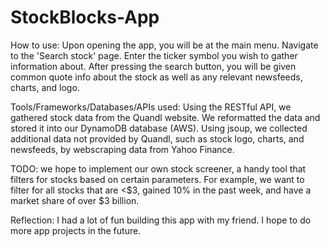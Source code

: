 # StockBlocks-App

How to use: Upon opening the app, you will be at the main menu. Navigate to the 'Search stock' page. Enter the ticker symbol you wish to gather information about. After pressing the search button, you will be given common quote info about the stock as well as any relevant newsfeeds, charts, and logo.

Tools/Frameworks/Databases/APIs used: 
Using the RESTful API, we gathered stock data from the Quandl website.
We reformatted the data and stored it into our DynamoDB database (AWS). 
Using jsoup, we collected additional data not provided by Quandl, such as stock logo, charts, and newsfeeds, by webscraping data from Yahoo Finance. 

TODO: we hope to implement our own stock screener, a handy tool that filters for stocks based on certain parameters. For example, we want to filter for all stocks that are <$3, gained 10% in the past week, and have a market share of over $3 billion.

Reflection: I had a lot of fun building this app with my friend. I hope to do more app projects in the future.
